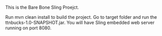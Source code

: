 This is the Bare Bone Sling Proejct.

Run mvn clean install to build the project. Go to target folder and run the ttnbucks-1.0-SNAPSHOT.jar. You will have Sling embedded web server running on port 8080.
